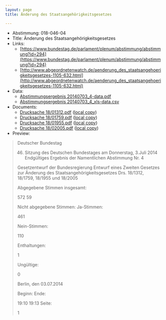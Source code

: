 ```yaml
---
layout: page
title: Änderung des Staatsangehörigkeitsgesetzes

---
```


* Abstimmung: 018-046-04
* Title: Änderung des Staatsangehörigkeitsgesetzes
* Links: 
    * [https://www.bundestag.de/parlament/plenum/abstimmung/abstimmung?id=294](https://www.bundestag.de/parlament/plenum/abstimmung/abstimmung?id=294)
    * [http://www.abgeordnetenwatch.de/aenderung_des_staatsangehoerigkeitsgesetzes-1105-632.html](http://www.abgeordnetenwatch.de/aenderung_des_staatsangehoerigkeitsgesetzes-1105-632.html)
* Data: 
    * [Abstimmungsergebnis 20140703_4-data.pdf](/abstimmungsliste/20140703_4-data.pdf)
    * [Abstimmungsergebnis 20140703_4_xls-data.csv](/abstimmungsliste/analyses/20140703_4_xls-data.csv)
* Documents: 
    * [Drucksache 18/01312.pdf](http://dip21.bundestag.de/dip21/btd/18/013/1801312.pdf) ([local copy](/abstimmungsdaten/018-046-04/1801312.pdf))
    * [Drucksache 18/01759.pdf](http://dip21.bundestag.de/dip21/btd/18/017/1801759.pdf) ([local copy](/abstimmungsdaten/018-046-04/1801759.pdf))
    * [Drucksache 18/01955.pdf](http://dip21.bundestag.de/dip21/btd/18/019/1801955.pdf) ([local copy](/abstimmungsdaten/018-046-04/1801955.pdf))
    * [Drucksache 18/02005.pdf](http://dip21.bundestag.de/dip21/btd/18/020/1802005.pdf) ([local copy](/abstimmungsdaten/018-046-04/1802005.pdf))
* Preview: 
> Deutscher Bundestag
> 
> 46. Sitzung des Deutschen Bundestages
> am Donnerstag, 3.Juli 2014
> Endgültiges Ergebnis der Namentlichen Abstimmung Nr. 4
> 
> Gesetzentwurf der Bundesregierung
> Entwurf eines Zweiten Gesetzes zur Änderung des Staatsangehörigkeitsgesetzes
> Drs. 18/1312, 18/1759, 18/1955 und 18/2005
> 
> Abgegebene Stimmen insgesamt:
> 
> 572
> 59
> 
> Nicht abgegebene Stimmen:
> Ja-Stimmen:
> 
> 461
> 
> Nein-Stimmen:
> 
> 110
> 
> Enthaltungen:
> 
> 1
> 
> Ungültige:
> 
> 0
> 
> Berlin, den 03.07.2014
> 
> Beginn:
> Ende:
> 
> 19:10
> 19:13
> Seite:
> 
> 1
> 
> 
